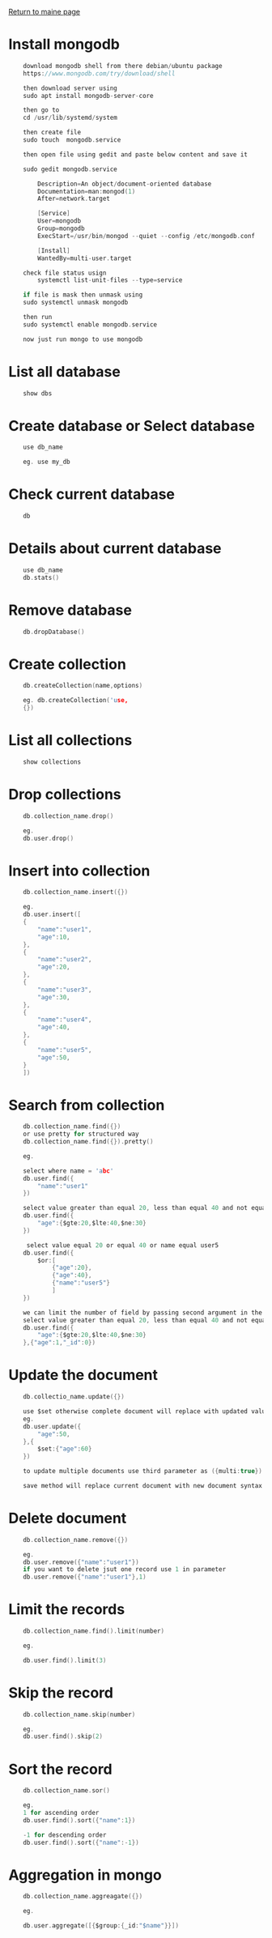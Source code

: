 [Return to maine page](../readme.md)

# Install mongodb

```c
    download mongodb shell from there debian/ubuntu package
    https://www.mongodb.com/try/download/shell

    then download server using
    sudo apt install mongodb-server-core

    then go to
    cd /usr/lib/systemd/system

    then create file
    sudo touch  mongodb.service

    then open file using gedit and paste below content and save it

    sudo gedit mongodb.service

        Description=An object/document-oriented database
        Documentation=man:mongod(1)
        After=network.target

        [Service]
        User=mongodb
        Group=mongodb
        ExecStart=/usr/bin/mongod --quiet --config /etc/mongodb.conf

        [Install]
        WantedBy=multi-user.target

    check file status usign
        systemctl list-unit-files --type=service

    if file is mask then unmask using
    sudo systemctl unmask mongodb

    then run
    sudo systemctl enable mongodb.service

    now just run mongo to use mongodb
```

# List all database

```c
    show dbs
```

# Create database or Select database

```c
    use db_name

    eg. use my_db
```

# Check current database

```c
    db
```

# Details about current database

```c
    use db_name
    db.stats()
```

# Remove database

```c
    db.dropDatabase()
```

# Create collection

```c
    db.createCollection(name,options)

    eg. db.createCollection('use,
    {})
```

# List all collections

```c
    show collections
```

# Drop collections

```c
    db.collection_name.drop()

    eg.
    db.user.drop()
```

# Insert into collection

```c
    db.collection_name.insert({})

    eg.
    db.user.insert([
    {
        "name":"user1",
        "age":10,
    },
    {
        "name":"user2",
        "age":20,
    },
    {
        "name":"user3",
        "age":30,
    },
    {
        "name":"user4",
        "age":40,
    },
    {
        "name":"user5",
        "age":50,
    }
    ])

```

# Search from collection

```c
    db.collection_name.find({})
    or use pretty for structured way
    db.collection_name.find({}).pretty()

    eg.

    select where name = 'abc'
    db.user.find({
        "name":"user1"
    })

    select value greater than equal 20, less than equal 40 and not equal 30
    db.user.find({
        "age":{$gte:20,$lte:40,$ne:30}
    })

     select value equal 20 or equal 40 or name equal user5
    db.user.find({
        $or:[
            {"age":20},
            {"age":40},
            {"name":"user5"}
            ]
    })

    we can limit the number of field by passing second argument in the find function eg.
    select value greater than equal 20, less than equal 40 and not equal 30
    db.user.find({
        "age":{$gte:20,$lte:40,$ne:30}
    },{"age":1,"_id":0})
```

# Update the document

```c
    db.collectio_name.update({})

    use $set otherwise complete document will replace with updated value
    eg.
    db.user.update({
        "age":50,
    },{
        $set:{"age":60}
    })

    to update multiple documents use third parameter as ({multi:true})

    save method will replace current document with new document syntax same as update
```

# Delete document

```c
    db.collection_name.remove({})

    eg.
    db.user.remove({"name":"user1"})
    if you want to delete jsut one record use 1 in parameter
    db.user.remove({"name":"user1"},1)

```

# Limit the records

```c
    db.collection_name.find().limit(number)

    eg.

    db.user.find().limit(3)
```

# Skip the record

```c
    db.collection_name.skip(number)

    eg.
    db.user.find().skip(2)
```

# Sort the record

```c
    db.collection_name.sor()

    eg.
    1 for ascending order
    db.user.find().sort({"name":1})

    -1 for descending order
    db.user.find().sort({"name":-1})
```

# Aggregation in mongo

```c
    db.collection_name.aggreagate({})

    eg.

    db.user.aggregate([{$group:{_id:"$name"}}])
```
